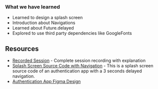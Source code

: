 
### What we have learned

- Learned to design a splash screen
- Introduction about Navigations
- Learned about Future.delayed
- Explored to use third party dependencies like GoogleFonts


## Resources
- [Recorded Session](https://youtu.be/F9v_V7F7CNE) - Complete session recording with explanation
- [Splash Screen Source Code with Navigation](https://github.com/msalman2890/authentication_app_bano_qabil/tree/614c91983fc5ceef68949a28b21daa46b8b889fe) - This is a splash screen source code of an authentication app with a 3 seconds delayed navigation.
- [Authentication App Figma Design](https://www.figma.com/file/VfsObgkTLApTky9x1YelaV/Login-Signup-UI-(Community)?type=design&node-id=1%3A2&t=eQOWUAIpiBtrziSE-1)